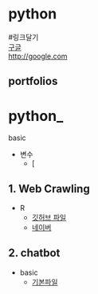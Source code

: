 # python

#링크달기  
[구글](http://google.com)  
http://google.com  

## portfolios
# python_
basic
* 변수
  * [

## 1. Web Crawling
* R
  * [깃허브 파일](https://github.com/hye0621/hyebibi)
  * [네이버](https://www.naver.com/)
  
## 2. chatbot
 * basic
   * [기본파일]()
